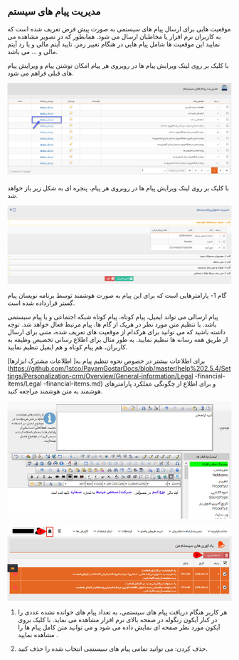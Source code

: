 ﻿## مدیریت پیام های سیستم

موقعیت هایی برای ارسال پیام های سیستمی به صورت پیش فرض تعریف شده است که به کاربران نرم افزار یا مخاطبان ارسال می شود. همانطور که در تصویر مشاهده می نمایید این موقعیت ها شامل پیام هایی در هنگام تغییر رمز، تایید آیتم مالی و یا رد آیتم مالی و ... می باشد.

با کلیک بر روی لینک ویرایش پیام ها در روبروی هر پیام امکان نوشتن پیام و ویرایش پیام های قبلی فراهم می شود.

![](SystemMessagesManagement1.png)

با کلیک بر روی لینک ویرایش پیام ها در روبروی هر پیام، پنجره ای به شکل زیر باز خواهد شد.


![](SystemMessagesManagement2.png)

گام 1- پارامترهایی است که برای این پیام به صورت هوشمند توسط برنامه نویسان پیام گستر قرارداده شده است.

پیام ارسالی می تواند ایمیل، پیام کوتاه، پیام کوتاه شبکه اجتماعی و یا پیام سیستمی باشد. با تنظیم متن مورد نظر در هریک از گام ها، پیام مرتبط فعال خواهد شد. توجه داشته باشید که می توانید برای هرکدام از موقعیت های تعریف شده، متنی برای ارسال از طریق همه رسانه ها تنظیم نمایید. به طور مثال برای اطلاع رسانی تخصیص وظیفه به کاربران، هم پیام کوتاه و هم ایمیل تنظیم نمایید.

برای اطلاعات بیشتر در خصوص نحوه تنظیم پیام به[ اطلاعات مشترک ابزارها](https://github.com/1stco/PayamGostarDocs/blob/master/help%202.5.4/Settings/Personalization-crm/Overview/General-information/Legal -financial-items/Legal -financial-items.md) و برای اطلاع از چگونگی عملکرد پارامترهای هوشمند به متن هوشمند مراجعه کنید.



![](SystemMessagesManagement3.jfif)

![](SystemMessagesManagement4.jfif)

1. هر کاربر هنگام دریافت پیام های سیستمی، به تعداد پیام های خوانده نشده عددی را در کنار آیکون زنگوله در صفحه بالای نرم افزار مشاهده می نماید. با کلیک بروی آیکون مورد نظر صفحه ای نمایش داده می شود و می توانید متن کامل پیام ها را مشاهده نمایید .

2. حذف کردن: می توانید تمامی پیام های سیستمی انتخاب شده را حذف کنید.



